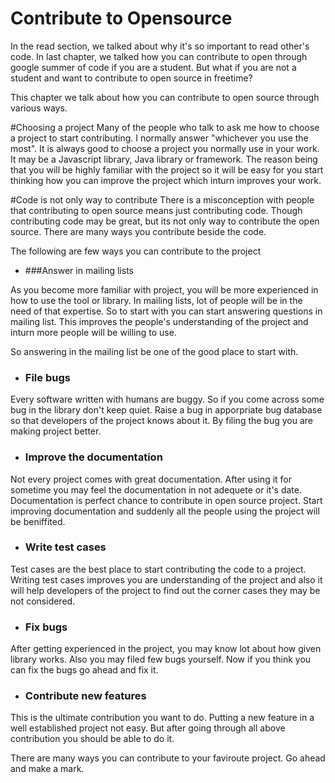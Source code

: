 # Contribute to Opensource
In the read section, we talked about why it's so important to read other's code. In last chapter, we talked how you can contribute to open through google summer of code if you are a student. But what if you are not a student and want to contribute to open source in freetime?

This chapter we talk about how you can contribute to open source through various ways.

#Choosing a project
Many of the people who talk to ask me how to choose a project to start contributing. I normally answer "whichever you use the most". It is always good to choose a project you normally use in your work. It may be a Javascript library, Java library or framework. The reason being that you will be highly familiar with the project so it will be easy for you start thinking how you can improve the project which inturn improves your work.


#Code is not only way to contribute
There is a misconception with people that contributing to open source means just contributing code. Though contributing code may be great, but its not only way to contribute the open source. There are many ways you contribute beside the code.

The following are few ways you can contribute to the project

* ###Answer in mailing lists

As you become more familiar with project, you will be more experienced in how to use the tool or library. In mailing lists, lot of people will be in the need of that expertise. So to start with you can start answering questions in mailing list. This improves the people's understanding of the project and inturn more people will be willing to use.

So answering in the mailing list be one of the good place to start with.

* ### File bugs

Every software written with humans are buggy. So if you come across some bug in the library don't keep quiet. Raise a bug in apporpriate bug database so that developers of the project knows about it. By filing the bug you are making project better.

* ### Improve the documentation

Not every project comes with great documentation. After using it for sometime you may feel the documentation in not adequete or it's date. Documentation is perfect chance to contribute in open source project. Start improving documentation and suddenly all the people using the project will be beniffited.


* ### Write test cases

Test cases are the best place to start contributing the code to a project. Writing test cases improves you are understanding of the project and also it will help developers of the project to find out the corner cases they may be not considered.

* ### Fix bugs

After getting experienced in the project, you may know lot about how given library works. Also you may filed few bugs yourself. Now if you think you can fix the bugs go ahead and fix it.

* ### Contribute new features

This is the ultimate contribution you want to do. Putting a new feature in a well established project not easy. But after going through all above contribution you should be able to do it.


There are many ways you can contribute to your faviroute project. Go ahead and make a mark.





